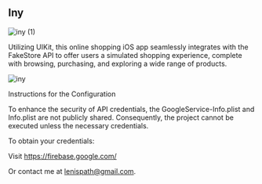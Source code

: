 
## Iny

![iny (1)](https://github.com/Salander7/Salander7/assets/136610570/63daa8aa-21f8-4c68-b348-c1deba680b28)

Utilizing UIKit, this online shopping iOS app seamlessly integrates with the FakeStore API to offer users a simulated shopping experience, complete with browsing, purchasing, and exploring a wide range of products.

![iny](https://github.com/Salander7/Salander7/assets/136610570/b7194e8c-f9f0-4114-af56-34a082f8fe29)


Instructions for the Configuration

To enhance the security of API credentials, the GoogleService-Info.plist and Info.plist are not publicly shared. Consequently, the project cannot be executed unless the necessary credentials.

To obtain your credentials:

Visit https://firebase.google.com/

Or contact me at lenispath@gmail.com.

